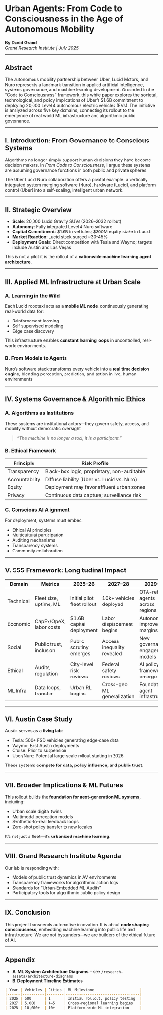 # Urban Agents: From Code to Consciousness in the Age of Autonomous Mobility
**By David Grand**  
*Grand Research Institute | July 2025*

---

## Abstract

The autonomous mobility partnership between Uber, Lucid Motors, and Nuro represents a landmark transition in applied artificial intelligence, systems governance, and machine learning development. Grounded in the “Code to Consciousness” framework, this white paper explores the societal, technological, and policy implications of Uber’s $1.6B commitment to deploying 20,000 Level 4 autonomous electric vehicles (EVs). The initiative is analyzed across five key domains, connecting its rollout to the emergence of real world ML infrastructure and algorithmic public governance.

---

## I. Introduction: From Governance to Conscious Systems

Algorithms no longer simply support human decisions they have become decision makers. In *From Code to Consciousness*, I argue these systems are assuming governance functions in both public and private spheres.

The Uber Lucid Nuro collaboration offers a pivotal example: a vertically integrated system merging software (Nuro), hardware (Lucid), and platform control (Uber) into a self-scaling, intelligent urban network.

---

## II. Strategic Overview

- **Scale**: 20,000 Lucid Gravity SUVs (2026–2032 rollout)  
- **Autonomy**: Fully integrated Level 4 Nuro software  
- **Capital Commitment**: $1.6B in vehicles; $300M equity stake in Lucid  
- **Market Reaction**: Lucid stock surged ~30–45%  
- **Deployment Goals**: Direct competition with Tesla and Waymo; targets include Austin and Las Vegas

This is not a pilot it is the rollout of a **nationwide machine learning agent architecture**.

---

## III. Applied ML Infrastructure at Urban Scale

### A. Learning in the Wild
Each Lucid robotaxi acts as a **mobile ML node**, continuously generating real-world data for:
- Reinforcement learning
- Self supervised modeling
- Edge case discovery

This infrastructure enables **constant learning loops** in uncontrolled, real-world environments.

### B. From Models to Agents
Nuro’s software stack transforms every vehicle into a **real time decision engine**, blending perception, prediction, and action in live, human environments.

---

## IV. Systems Governance & Algorithmic Ethics

### A. Algorithms as Institutions
These systems are institutional actors—they govern safety, access, and mobility without democratic oversight.

> *“The machine is no longer a tool; it is a participant.”*

### B. Ethical Framework
| Principle          | Risk Profile                                  |
|-------------------|------------------------------------------------|
| Transparency       | Black-box logic; proprietary, non-auditable   |
| Accountability     | Diffuse liability (Uber vs. Lucid vs. Nuro)   |
| Equity             | Deployment may favor affluent urban zones     |
| Privacy            | Continuous data capture; surveillance risk    |

### C. Conscious AI Alignment
For deployment, systems must embed:
- Ethical AI principles  
- Multicultural participation  
- Auditing mechanisms  
- Transparency systems  
- Community collaboration

---

## V. 555 Framework: Longitudinal Impact

| Domain    | Metrics                  | 2025–26                      | 2027–28                      | 2029–30                             |
|-----------|--------------------------|------------------------------|------------------------------|--------------------------------------|
| Technical | Fleet size, uptime, ML   | Initial pilot fleet rollout | 10k+ vehicles deployed       | OTA-refined agents across regions    |
| Economic  | CapEx/OpeX, labor costs  | $1.6B capital deployment     | Labor displacement begins    | Autonomy improves margins            |
| Social    | Public trust, inclusion  | Public scrutiny emerges     | Access inequality revealed   | New governance engagement models     |
| Ethical   | Audits, regulation       | City-level risk reviews     | Federal safety reviews       | AI policy frameworks emerge          |
| ML Infra  | Data loops, transfer     | Urban RL begins             | Cross-geo ML generalization  | Foundational agent infrastructure    |

---

## VI. Austin Case Study

Austin serves as a **living lab**:
- Tesla: 500+ FSD vehicles generating edge-case data  
- Waymo: East Austin deployments  
- Cruise: Prior to suspension  
- Uber/Nuro: Potential large-scale rollout starting in 2026

These systems **compete for data, policy influence, and public trust**.

---

## VII. Broader Implications & ML Futures

This rollout builds the **foundation for next-generation ML systems**, including:
- Urban scale digital twins  
- Multimodal perception models  
- Synthetic-to-real feedback loops  
- Zero-shot policy transfer to new locales

It’s not just a fleet—it’s **urbanized machine learning**.

---

## VIII. Grand Research Institute Agenda

Our lab is responding with:
- Models of public trust dynamics in AV environments  
- Transparency frameworks for algorithmic action logs  
- Standards for “Urban‑Embedded ML Audits”  
- Participatory tools for algorithmic public policy design

---

## IX. Conclusion

This project transcends automotive innovation. It is about **code shaping consciousness**, embedding machine learning into public life and infrastructure. We are not bystanders—we are builders of the ethical future of AI.

---

## Appendix

- **A. ML System Architecture Diagrams** – see `/research-assets/architecture-diagrams`  
- **B. Deployment Timeline Estimates**
```markdown
| Year | Vehicles | Cities | ML Milestone                     |
|------|----------|--------|----------------------------------|
| 2026 | 500      | 1      | Initial rollout, policy testing  |
| 2027 | 5,000    | 4–5    | Cross-regional learning begins   |
| 2028 | 10,000+  | 10+    | Platform-wide ML integration     |
